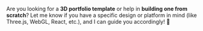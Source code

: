 Are you looking for a **3D portfolio template** or help in **building one from scratch**? Let me know if you have a specific design or platform in mind (like Three.js, WebGL, React, etc.), and I can guide you accordingly! 🚀
